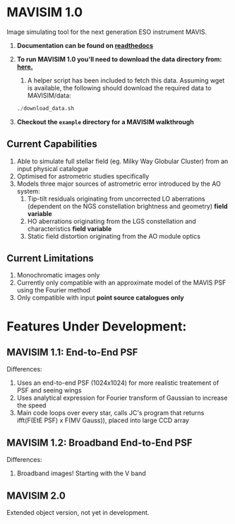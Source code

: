 # MAVISIM 1.0
Image simulating tool for the next generation ESO instrument MAVIS. 

1. <b>Documentation can be found on <a href="https://mavisim.readthedocs.io/en/latest/" target="_blank"> readthedocs</a></b>

2. <b>To run MAVISIM 1.0 you'll need to download the data directory from: <a href="http://www.mso.anu.edu.au/~montys/MAVISIM1/" target="_blank"> here.</a></b>
    1. A helper script has been included to fetch this data. Assuming wget is available, the following should download the required data to MAVISIM/data:
    ```python
    ./download_data.sh
    ```

3. **Checkout the `example` directory for a MAVISIM walkthrough**

## Current Capabilities
1. Able to simulate full stellar field (eg. Milky Way Globular Cluster) from an input physical catalogue
2. Optimised for astrometric studies specifically
3. Models three major sources of astrometric error introduced by the AO system:
    1. Tip-tilt residuals originating from uncorrected LO aberrations (dependent on the NGS constellation brightness and geometry) **field variable**
    2. HO aberrations originating from the LGS constellation and characteristics **field variable**
    3. Static field distortion originating from the AO module optics

## Current Limitations
1. Monochromatic images only
2. Currently only compatible with an approximate model of the MAVIS PSF using the Fourier method
3. Only compatible with input **point source catalogues only**

# Features Under Development:
## MAVISIM 1.1: End-to-End PSF
Differences:
1. Uses an end-to-end PSF (1024x1024) for more realistic treatement of PSF and seeing wings
2. Uses analytical expression for Fourier transform of Gaussian to increase the speed
3. Main code loops over every star, calls JC's program that returns ifft(F(EtE PSF) x F(MV Gauss)), placed into large CCD array

## MAVISIM 1.2: Broadband End-to-End PSF
Differences:
1. Broadband images! Starting with the V band

## MAVISIM 2.0
Extended object version, not yet in development.
